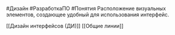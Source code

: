 #Дизайн #РазработкаПО #Понятия 
Расположение визуальных элементов, создающее удобный для использования интерфейс.

[[Дизайн интерфейсов (ДИ)]]
[[Общие линии]]